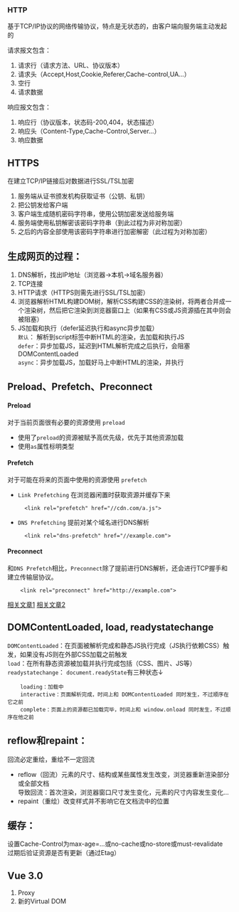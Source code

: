 ### HTTP  
基于TCP/IP协议的网络传输协议，特点是无状态的，由客户端向服务端主动发起的

请求报文包含：  
1. 请求行（请求方法、URL、协议版本）  
2. 请求头（Accept,Host,Cookie,Referer,Cache-control,UA...）  
3. 空行  
4. 请求数据  

响应报文包含：  
1. 响应行（协议版本，状态码-200,404，状态描述）  
2. 响应头（Content-Type,Cache-Control,Server...）  
3. 响应数据  
  
## HTTPS
在建立TCP/IP链接后对数据进行SSL/TSL加密  
1. 服务端从证书颁发机构获取证书（公钥、私钥）  
2. 把公钥发给客户端  
3. 客户端生成随机密码字符串，使用公钥加密发送给服务端  
4. 服务端使用私钥解密该密码字符串（到此过程为非对称加密）  
5. 之后的内容全部使用该密码字符串进行加密解密（此过程为对称加密）  

## 生成网页的过程：
1. DNS解析，找出IP地址（浏览器->本机->域名服务器）  
2. TCP连接  
3. HTTP请求（HTTPS则需先进行SSL/TSL加密）  
4. 浏览器解析HTML构建DOM树，解析CSS构建CSS的渲染树，将两者合并成一个渲染树，然后把它渲染到浏览器窗口上（如果有CSS或JS资源插在其中则会被阻塞）  
5. JS加载和执行（defer延迟执行和async异步加载）  
	`默认`： 解析到script标签中断HTML的渲染，去加载和执行JS  
	`defer`：异步加载JS，延迟到HTML解析完成之后执行，会阻塞DOMContentLoaded  
	`async`：异步加载JS，加载好马上中断HTML的渲染，并执行  

## Preload、Prefetch、Preconnect  
#### Preload  
对于当前页面很有必要的资源使用 `preload`  
- 使用了`preload`的资源被赋予高优先级，优先于其他资源加载  
- 使用`as`属性标明类型  

#### Prefetch    
对于可能在将来的页面中使用的资源使用 `prefetch`   

- `Link Prefetching` 在浏览器闲置时获取资源并缓存下来  

		<link rel="prefetch" href="//cdn.com/a.js">

- `DNS Prefetching` 提前对某个域名进行DNS解析  

		<link rel="dns-prefetch" href="//example.com">


#### Preconnect  
和`DNS Prefetch`相比，`Preconnect`除了提前进行DNS解析，还会进行TCP握手和建立传输层协议。

		<link rel="preconnect" href="http://example.com">


[相关文章1](https://juejin.im/post/58e8acf10ce46300585a7a42)
[相关文章2](http://bubkoo.com/2015/11/19/prefetching-preloading-prebrowsing/)
	
## DOMContentLoaded, load, readystatechange
`DOMContentLoaded`：在页面被解析完成和静态JS执行完成（JS执行依赖CSS）触发，如果没有JS则在外部CSS加载之前触发  
`load`：在所有静态资源被加载并执行完成包括（CSS、图片、JS等）  
`readystatechange`： `document.readyState`有三种状态↓  

		loading：加载中  
		interactive：页面解析完成，时间上和 DOMContentLoaded 同时发生，不过顺序在它之前  
		complete：页面上的资源都已加载完毕，时间上和 window.onload 同时发生，不过顺序在他之前  

## reflow和repaint：
回流必定重绘，重绘不一定回流  

- reflow（回流）元素的尺寸、结构或某些属性发生改变，浏览器重新渲染部分或全部文档  
	导致回流：首次渲染，浏览器窗口尺寸发生变化，元素的尺寸内容发生变化...  
- repaint（重绘）改变样式并不影响它在文档流中的位置  

## 缓存：  
设置Cache-Control为max-age=...或no-cache或no-store或must-revalidate  
过期后验证资源是否有更新（通过Etag）  

## Vue 3.0  
1. Proxy  
2. 新的Virtual DOM  